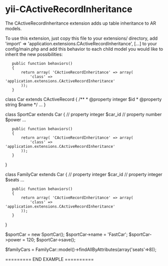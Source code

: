 yii-CActiveRecordInheritance
============================
 
  The CActiveRecordInheritance extension adds up table inheritance to AR models.
 
  To use this extension, just copy this file to your extensions/ directory,
  add 'import' => 'application.extensions.CActiveRecordInheritance', [...] to your
  config/main.php and add this behavior to each child model you would like to
  inherit the new possibilities:
 
       public function behaviors()
       {
           return array( 'CActiveRecordInheritance' => array(
               'class' => 'application.extensions.CActiveRecordInheritance'
           ));
       }
 
  class Car extends CActiveRecord {
   /**
    * @property integer $id
    * @property string  $name
   */
       ...
  }
 
  class SportCar extends Car {
   // property integer $car_id
   // property number  $power
       ...
 
       public function behaviors()
       {
           return array( 'CActiveRecordInheritance' => array(
               'class' => 'application.extensions.CActiveRecordInheritance'
           ));
       }
  }
 
  class FamilyCar extends Car {
   // property integer $car_id
   // property integer $seats
       ...
 
       public function behaviors()
       {
           return array( 'CActiveRecordInheritance' => array(
               'class' => 'application.extensions.CActiveRecordInheritance'
           ));
       }
  }
 
 
  $sportCar = new SportCar();
  $sportCar->name  = 'FastCar';
  $sportCar->power = 120;
  $sportCar->save();
 
  $familyCars = FamilyCar::model()->findAllByAttributes(array('seats'=>8));
 
  ========= END EXAMPLE ==========
